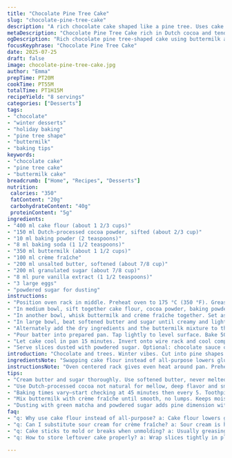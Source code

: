 ```yaml
---
title: "Chocolate Pine Tree Cake"
slug: "chocolate-pine-tree-cake"
description: "A rich chocolate cake shaped like a pine tree. Uses cake flour and Dutch-processed cocoa powder. Leavens with baking powder and baking soda. Incorporates buttermilk instead of sour cream. Butter and granulated sugar creamed with eggs and vanilla. Baked in a 24 cm tube pan or pine tree mold on baking sheet. Dust with powdered sugar before serving. Takes about 1 hour total. Serves 8 slices."
metaDescription: "Chocolate Pine Tree Cake rich in Dutch cocoa and tender cake flour. Buttermilk and crème fraîche add moist tang. Shaped for winter tables. Serves 8 slices."
ogDescription: "Rich chocolate pine tree-shaped cake using buttermilk and crème fraîche. Moist texture, Dutch cocoa, dusted with powdered sugar. Winter centerpiece you can slice."
focusKeyphrase: "Chocolate Pine Tree Cake"
date: 2025-07-25
draft: false
image: chocolate-pine-tree-cake.jpg
author: "Emma"
prepTime: PT20M
cookTime: PT55M
totalTime: PT1H15M
recipeYield: "8 servings"
categories: ["Desserts"]
tags:
- "chocolate"
- "winter desserts"
- "holiday baking"
- "pine tree shape"
- "buttermilk"
- "baking tips"
keywords:
- "chocolate cake"
- "pine tree cake"
- "buttermilk cake"
breadcrumb: ["Home", "Recipes", "Desserts"]
nutrition: 
 calories: "350"
 fatContent: "20g"
 carbohydrateContent: "40g"
 proteinContent: "5g"
ingredients:
- "400 ml cake flour (about 1 2/3 cups)"
- "150 ml Dutch-processed cocoa powder, sifted (about 2/3 cup)"
- "10 ml baking powder (2 teaspoons)"
- "8 ml baking soda (1 1/2 teaspoons)"
- "350 ml buttermilk (about 1 1/2 cups)"
- "100 ml crème fraîche"
- "200 ml unsalted butter, softened (about 7/8 cup)"
- "200 ml granulated sugar (about 7/8 cup)"
- "8 ml pure vanilla extract (1 1/2 teaspoons)"
- "3 large eggs"
- "powdered sugar for dusting"
instructions:
- "Position oven rack in middle. Preheat oven to 175 °C (350 °F). Grease a 24 cm (9.5 inch) tube pan or pine tree shape mold well. If using pine tree mold, place on baking sheet to stabilize during baking."
- "In medium bowl, sift together cake flour, cocoa powder, baking powder, and baking soda. Set aside."
- "In another bowl, whisk buttermilk and crème fraîche together. Set aside."
- "In large bowl, beat softened butter and sugar until creamy and light, about 4 minutes. Add vanilla and eggs one at a time, beating well after each addition, until smooth and pale."
- "Alternately add the dry ingredients and the buttermilk mixture to the creamed butter mix, starting and ending with dry ingredients. Mix until just combined. Avoid overmixing."
- "Pour batter into prepared pan. Tap lightly to level surface. Bake 50-55 minutes, or until center tests clean with a toothpick."
- "Let cake cool in pan 15 minutes. Invert onto wire rack and cool completely before dusting with powdered sugar."
- "Serve slices dusted with powdered sugar. Optional: chocolate sauce on the side."
introduction: "Chocolate and trees. Winter vibes. Cut into pine shapes. No nuts here. Cake flour makes it tender. Dutch cocoa for deeper color. Butter, sugar, eggs — the base. Buttermilk adds tang instead of sour cream. Easier on fridge space too. Mixing dry and wet alternately keeps batter light. Bake in a tube pan for that ring shape or pine mold. Watch it bake. Toothpick test. Cool, then dust with snow-like sugar. Adds chill. Slice it thick or thin. Great with warm chocolate sauce if feeling extra. Simple decorations keep focus on chocolate. Kids love the shape. Adults appreciate the texture. It’s sturdy yet soft. A winter table centerpiece."
ingredientsNote: "Swapping cake flour instead of all-purpose lowers gluten for softness. Dutch-processed cocoa powder used for mellow acidity and deep color; avoid natural cocoa powder if you want smooth bitterness. Baking powder + baking soda balance rise and color. Buttermilk in place of sour cream offers a fresher tang and slight moisture difference. Crème fraîche adds fat and richness without heaviness. Butter softened, not melted, for proper creaming with sugar. Vanilla extract enhances, not dominates. Eggs bind moisture but also help fluff texture. Powders sifted to avoid lumps—no gritty pockets. Sifting cocoa makes color uniform, prevents clumps that dry out parts of cake. Grease molds well to avoid sticking, especially intricate pine shapes. A baking sheet stabilizes fancy shapes to prevent topple or spill in oven."
instructionsNote: "Oven centered rack gives even heat around pan. Preheat fully for proper rise. Grease pan thoroughly; no parchment—too fragile for pine molds. Sift dry ingredients together for homogeneity. Mix buttermilk and crème fraîche until smooth, no lumps. Cream butter and sugar on medium speed for aeration. Add eggs slowly to prevent curdling. Vanilla added at egg stage for aroma integration. Alternate dry and wet in 3 parts: dry-liquid-dry-liquid-dry. Fold gently to preserve air bubbles yet avoid unmixed pockets. Pour batter carefully; no overfilling or underfilling pans to avoid uneven baking or collapse. Bake about 50-55 minutes; oven variations mean check early at 45, then every 5 min. Toothpick clears clean, not wet batter. 15-minute cool in pan prevents cracking when unmolding. Full cool on rack prevents soggy bottom and crumbling. Powdered sugar dusting last step, just before serving, avoids absorption or melting. Chocolate sauce optional, served separately to keep the snowy look. Store leftovers wrapped tightly to preserve moisture. Reheat gently wrapped in foil for warmed slices."
tips:
- "Cream butter and sugar thoroughly. Use softened butter, never melted or cold. Achieve light, fluffy texture by beating at medium speed 3-5 minutes. Adding eggs slowly prevents curdling—add one at a time, beat until smooth before next. Vanilla at egg stage, not before. Sift dry ingredients including cocoa for uniform color, avoid lumps. Alternate adding dry and wet in parts to maintain batter airiness, start and end dry. Folding technique important – gentle but full incorporation. Overmixing kills rise and texture."
- "Use Dutch-processed cocoa not natural for mellow, deep flavor and smoother bitterness. Natural cocoa powder changes pH, affects baking soda reaction and color. Cake flour lowers gluten, makes crumb tender versus all-purpose. Grease molds thoroughly to prevent sticking, especially intricate pine shapes. No parchment in molds; too fragile, crumbs stick and tear. Stabilize pine mold on baking sheet to prevent tipping during bake. Oven rack placement centralizes heat; consistent rise depends on it."
- "Baking times vary—start checking at 45 minutes then every 5. Toothpick test must come out clean but not too dry. Cooling in pan 15 minutes avoids cracking when unmolding. Then full cool on wire rack prevents soggy bottom and crumbled edges. Powdered sugar dusted last second before serving to keep snowy effect. Chocolate sauce always serve separately to maintain dry surface, avoid melting sugar. Leftover slices wrapped tightly, stored cool or fridge, reheat gently wrapped in foil to keep moistness without drying."
- "Mix buttermilk with crème fraîche until smooth, no lumps. Keeps moisture balance. Buttermilk brings tang without heaviness compared to sour cream alternatives. Crème fraîche adds richness with less weight, no greasiness. Substitute crème fraîche with light coconut cream for tropical undertone, careful impact on structure. Swap butter with mild avocado oil for dairy-free fat option, adds moistness subtly without flavor dominance. Keep batter consistency same when swapping fats."
- "Dusting with green matcha and powdered sugar adds pine dimension with bittersweet contrast. Adds visual depth without sugar overload. Work quickly after cooling to avoid sugar melting. Use tube pan for ring shape or pine mold for holiday touch. Both impact final bake time slightly; monitor closely. Don't overfill pans to prevent uneven rise or spilling. Tap pan gently to level batter, remove air bubbles but avoid overmixing."
faq:
- "q: Why use cake flour instead of all-purpose? a: Cake flour lowers gluten which makes crumb tender and soft. All-purpose flour makes denser crumb. Cake flour sifts finer, blends better with cocoa. Gluten affects texture. For pine shapes, softer crumb holds but doesn’t get tough. Not big rise difference but noticeable feel in mouth."
- "q: Can I substitute sour cream for crème fraîche? a: Sour cream is heavier, more tangy. Crème fraîche lighter fat, richer but less dense. Using sour cream might make cake denser, moister but less fluffy. If using sour cream, reduce buttermilk slightly because it adds moisture too. Coconut cream can substitute for dairy-free, but affects texture and flavors tropical. Watch mixing times to adjust for liquid variations."
- "q: Cake sticks to mold or breaks when unmolding? a: Usually greasing is not thorough or mold not prepared right. Pine mold edges require careful grease application. No parchment paper – it’s fragile with shapes. Let cake cool 15 minutes before unmolding. Cooling too fast or too cold causes cracking. Tap pan to loosen edges if needed. Try silicone molds if sticking repeats. Light dusting with flour on grease helps sticky issues."
- "q: How to store leftover cake properly? a: Wrap slices tightly in plastic wrap or in airtight container. Keeps moisture in but cake still breathes. Refrigerate if warm climate; cake can dry out, so double wrap helps. Freeze in layers separated by parchment. Thaw wrapped at room temp. Reheat slices in foil at low oven temperature or microwave wrapped briefly, avoids drying. Avoid open air storage; cake texture degrades quickly."

---
```

